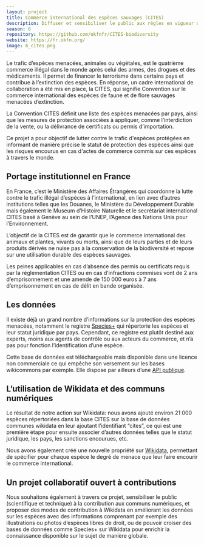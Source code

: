 ```yaml
---
layout: project  
title: Commerce international des espèces sauvages (CITES)  
description: Diffuser et sensibiliser le public aux règles en vigueur du commerce des espèces de faune et flore sauvages menacées d’extinction.  
season: 6
repository: https://github.com/okfnfr/CITES-biodiversity  
website: https://fr.okfn.org/  
image: 6_cites.png
---
```


Le trafic d’espèces menacées, animales ou végétales, est le quatrième commerce illégal dans le monde après celui des armes, des drogues et des médicaments. Il permet de financer le terrorisme dans certains pays et contribue à l’extinction des espèces. En réponse, un cadre international de collaboration a été mis en place, la CITES, qui signifie Convention sur le commerce international des espèces de faune et de flore sauvages menacées d’extinction.

La Convention CITES définit une liste des espèces menacées par pays, ainsi que les mesures de protection associées à appliquer, comme l’interdiction de la vente, ou la délivrance de certificats ou permis d’importation.</BR>
 
Ce projet a pour objectif de lutter contre le trafic d'espèces protégées en informant de manière précise le statut de protection des espèces ainsi que les risques encourus en cas d'actes de commerce commis sur ces espèces à travers le monde.

## Portage institutionnel en France

En France, c’est le Ministère des Affaires Étrangères qui coordonne la lutte contre le trafic illégal d’espèces à l’international, en lien avec d’autres institutions telles que les Douanes, le Ministère du Développement Durable mais également le Museum d’Histoire Naturelle et le secrétariat international CITES basé à Genève au sein de l’UNEP, l’Agence des Nations Unis pour l’Environnement.

L’objectif de la CITES est de garantir que le commerce international des animaux et plantes, vivants ou morts, ainsi que de leurs parties et de leurs produits dérivés ne nuise pas à la conservation de la biodiversité et repose sur une utilisation durable des espèces sauvages.

Les peines applicables en cas d’absence des permis ou certificats requis par la réglementation CITES ou en cas d’infractions commises vont de 2 ans d’emprisonnement et une amende de 150 000 euros à 7 ans d’emprisonnement en cas de délit en bande organisée.

## Les données

Il existe déjà un grand nombre d’informations sur la protection des espèces menacées, notamment le registre [Species+](https://speciesplus.net/) qui répertorie les espèces et leur statut juridique par pays. Cependant, ce registre est plutôt destiné aux experts, moins aux agents de contrôle ou aux acteurs du commerce, et n’a pas pour fonction l’identification d’une espèce.

Cette base de données est téléchargeable mais disponible dans une licence non commerciale ce qui empêche son versement sur les bases wikicommons par exemple. Elle dispose par ailleurs d’une [API publique](https://api.speciesplus.net/documentation).

## L’utilisation de Wikidata et des communs numériques

Le résultat de notre action sur Wikidata: nous avons ajouté environ 21 000 espèces répertoriées dans la base CITES sur la base de données communes wikidata en leur ajoutant l’identifiant “cites”, ce qui est une première étape pour ensuite associer d’autres données telles que le statut juridique, les pays, les sanctions encourues, etc.

Nous avons également créé une nouvelle propriété sur [Wikidata](https://www.wikidata.org/wiki/Property:P7603), permettant de spécifier pour chaque espèce le degré de menace que leur faire encourir le commerce international. 

## Un projet collaboratif ouvert à contributions

Nous souhaitons également à travers ce projet, sensibiliser le public (scientifique et technique) à la contribution aux communs numériques, et proposer des modes de contribution à Wikidata en améliorant les données sur les espèces avec des informations comprenant par exemple des illustrations ou photos d’espèces libres de droit, ou de pouvoir croiser des bases de données comme Species+  sur Wikidata pour enrichir la connaissance disponible sur le sujet de manière globale. 

<p align="center">
    <img align="center" src="https://dataforgood.fr/img/6_cites_bis.png" alt="" />
</p>


